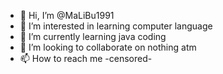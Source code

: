 - 👋 Hi, I’m @MaLiBu1991
- 👀 I’m interested in learning computer language
- 🌱 I’m currently learning java coding
- 💞️ I’m looking to collaborate on nothing atm
- 📫 How to reach me -censored-

<!---
MaLiBu1991/MaLiBu1991 is a ✨ special ✨ repository because its `README.md` (this file) appears on your GitHub profile.
You can click the Preview link to take a look at your changes.
--->

